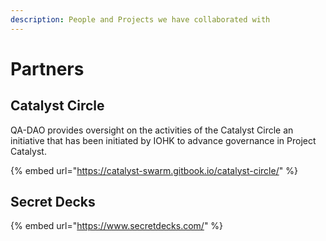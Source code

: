 ```yaml
---
description: People and Projects we have collaborated with
---
```


# Partners

## Catalyst Circle

QA-DAO provides oversight on the activities of the Catalyst Circle an initiative that has been initiated by IOHK to advance governance in Project Catalyst.

{% embed url="https://catalyst-swarm.gitbook.io/catalyst-circle/" %}

## Secret Decks

{% embed url="https://www.secretdecks.com/" %}
